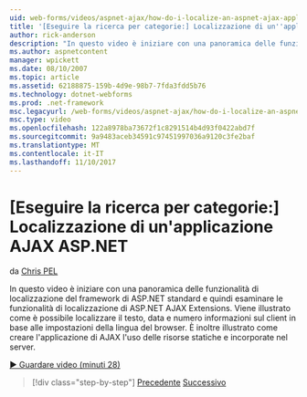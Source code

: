```yaml
---
uid: web-forms/videos/aspnet-ajax/how-do-i-localize-an-aspnet-ajax-application
title: '[Eseguire la ricerca per categorie:] Localizzazione di un''applicazione AJAX ASP.NET | Microsoft Docs'
author: rick-anderson
description: "In questo video è iniziare con una panoramica delle funzionalità di localizzazione del framework di ASP.NET standard e quindi esaminare le funzionalità di localizzazione del..."
ms.author: aspnetcontent
manager: wpickett
ms.date: 08/10/2007
ms.topic: article
ms.assetid: 62188875-159b-4d9e-98b7-7fda3fdd5b76
ms.technology: dotnet-webforms
ms.prod: .net-framework
msc.legacyurl: /web-forms/videos/aspnet-ajax/how-do-i-localize-an-aspnet-ajax-application
msc.type: video
ms.openlocfilehash: 122a8978ba73672f1c8291514b4d93f0422abd7f
ms.sourcegitcommit: 9a9483aceb34591c97451997036a9120c3fe2baf
ms.translationtype: MT
ms.contentlocale: it-IT
ms.lasthandoff: 11/10/2017
---
```

<a name="how-do-i-localize-an-aspnet-ajax-application"></a>[Eseguire la ricerca per categorie:] Localizzazione di un'applicazione AJAX ASP.NET
====================
da [Chris PEL](https://twitter.com/chrispels)

In questo video è iniziare con una panoramica delle funzionalità di localizzazione del framework di ASP.NET standard e quindi esaminare le funzionalità di localizzazione di ASP.NET AJAX Extensions. Viene illustrato come è possibile localizzare il testo, data e numero informazioni sul client in base alle impostazioni della lingua del browser. È inoltre illustrato come creare l'applicazione di AJAX l'uso delle risorse statiche e incorporate nel server.

[&#9654; Guardare video (minuti 28)](https://channel9.msdn.com/Blogs/ASP-NET-Site-Videos/how-do-i-localize-an-aspnet-ajax-application)

>[!div class="step-by-step"]
[Precedente](how-do-i-implement-the-persistent-communications-pattern-with-the-updatepanel.md)
[Successivo](how-do-i-implement-the-persistent-communications-pattern-using-web-services.md)
